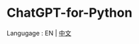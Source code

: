 # ChatGPT-for-Python
Langugage :  EN  |  [中文](https://github.com/vincent070/ChatGPT-for-Python/blob/main/ZH_README.md)
